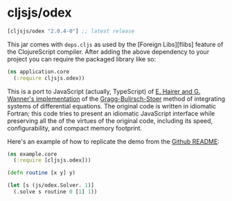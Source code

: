 # cljsjs/odex

[](dependency)
```clojure
[cljsjs/odex "2.0.4-0"] ;; latest release
```
[](/dependency)

This jar comes with `deps.cljs` as used by the [Foreign Libs][flibs] feature
of the ClojureScript compiler. After adding the above dependency to your project
you can require the packaged library like so:

```clojure
(ns application.core
  (:require cljsjs.odex))
```

This is a port to JavaScript (actually, TypeScript) of [E. Hairer and G.
Wanner's implementation][impl] of the [Gragg-Bulirsch-Stoer][gbs] method of
integrating systems of differential equations. The original code is written in
idiomatic Fortran; this code tries to present an idiomatic JavaScript interface
while preserving all the of the virtues of the original code, including its
speed, configurability, and compact memory footprint.

Here's an example of how to replicate the demo from the [Github README][readme]:

```clojure
(ns example.core
  (:require [cljsjs.odex]))

(defn routine [x y] y)

(let [s (js/odex.Solver. 1)]
  (.solve s routine 0 [1] 1))
```

[impl]: http://jsperf.com/convert-a-rational-number-to-a-babylonian-fractions/28
[gbs]: https://en.wikipedia.org/wiki/Bulirsch%E2%80%93Stoer_algorithm
[readme]: https://github.com/littleredcomputer/odex-js#examples
